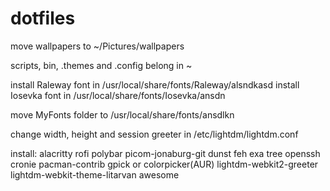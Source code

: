 # dotfiles

move wallpapers to ~/Pictures/wallpapers

scripts, bin, .themes and .config belong in ~

install Raleway font in /usr/local/share/fonts/Raleway/alsndkasd
install Iosevka font in /usr/local/share/fonts/Iosevka/ansdn

move MyFonts folder to /usr/local/share/fonts/ansdlkn

change width, height and session greeter in /etc/lightdm/lightdm.conf

install:
alacritty
rofi
polybar
picom-jonaburg-git
dunst
feh
exa
tree
openssh
cronie
pacman-contrib
gpick or colorpicker(AUR)
lightdm-webkit2-greeter 
lightdm-webkit-theme-litarvan
awesome
